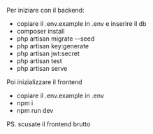 Per iniziare con il backend:

- copiare il .env.example in .env e inserire il db
- composer install
- php artisan migrate --seed
- php artisan key:generate
- php artisan jwt:secret
- php artisan test
- php artisan serve

Poi inizializzare il frontend
 - copiare il .env.example in .env
 - npm i
 - npm run dev

PS. scusate il frontend brutto